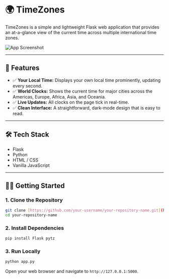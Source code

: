 # 🌍 TimeZones

TimeZones is a simple and lightweight Flask web application that provides an at-a-glance view of the current time across multiple international time zones.

![App Screenshot](screenshot.png) <!-- Upload your own screenshot named screenshot.png to the repository root -->

---

## 🚀 Features

- ✅ **Your Local Time:** Displays your own local time prominently, updating every second.
- ✅ **World Clocks:** Shows the current time for major cities across the Americas, Europe, Africa, Asia, and Oceania.
- ✅ **Live Updates:** All clocks on the page tick in real-time.
- ✅ **Clean Interface:** A straightforward, dark-mode design that is easy to read.

---

## 🛠️ Tech Stack

- Flask
- Python
- HTML / CSS
- Vanilla JavaScript

---

## 🧑‍💻 Getting Started

### 1. Clone the Repository

```bash
git clone [https://github.com/your-username/your-repository-name.git](https://github.com/your-username/your-repository-name.git)
cd your-repository-name
```

### 2. Install Dependencies
```bash
pip install Flask pytz
```

### 3. Run Locally

```bash
python app.py
```

Open your web browser and navigate to `http://127.0.0.1:5000`.


